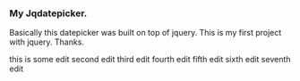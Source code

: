 <h3>My Jqdatepicker.</h3>
<p>Basically this datepicker was built on top of jquery. This is my first project with jquery. Thanks.</p>

this is some edit
second edit
third edit
fourth edit
fifth edit
sixth edit
seventh edit
